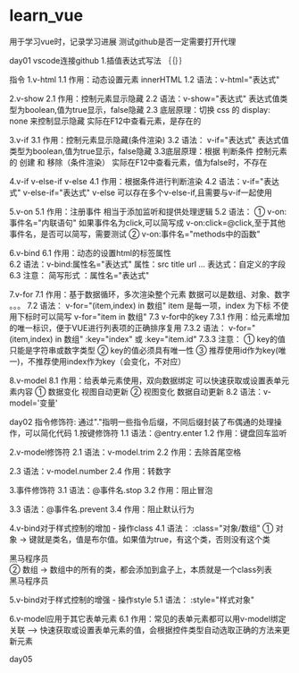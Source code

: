 # learn_vue
用于学习vue时，记录学习进展
测试github是否一定需要打开代理

day01 vscode连接github
1.插值表达式写法  ｛｛｝｝

指令
1.v-html
1.1 作用：动态设置元素 innerHTML
1.2 语法：v-html="表达式"

2.v-show
2.1 作用：控制元素显示隐藏
2.2 语法：v-show="表达式"   表达式值类型为boolean,值为true显示，false隐藏
2.3 底层原理：切换 css 的 display: none 来控制显示隐藏  实际在F12中查看元素，是存在的

3.v-if
3.1 作用：控制元素显示隐藏(条件渲染)
3.2 语法： v-if="表达式"   表达式值类型为boolean,值为true显示，false隐藏
3.3底层原理：根据 判断条件 控制元素的 创建 和 移除（条件渲染） 实际在F12中查看元素，值为false时，不存在

4.v-if v-else-if v-else
4.1 作用：根据条件进行判断渲染
4.2 语法：v-if="表达式" v-else-if="表达式" v-else 可以存在多个v-else-if,且需要与v-if一起使用

5.v-on
5.1 作用：注册事件 相当于添加监听和提供处理逻辑
5.2 语法：
    ① v-on:事件名="内联语句"  如果事件名为click,可以简写成 v-on:click=@click,至于其他事件名，是否可以简写，需要测试
    ② v-on:事件名="methods中的函数"

6.v-bind
6.1 作用：动态的设置html的标签属性  
6.2 语法：v-bind:属性名="表达式"  属性：src  title url ...   表达式：自定义的字段
6.3 注意： 简写形式  ：属性名="表达式"

7.v-for
7.1 作用：基于数据循环，多次渲染整个元素   数据可以是数组、对象、数字 。。。
7.2 语法： v-for="(item,index) in 数组" item 是每一项，index 为下标  不使用下标时可以简写 v-for="item in 数组"
7.3 v-for中的key
7.3.1 作用：给元素增加的唯一标识，便于VUE进行列表项的正确排序复用
7.3.2 语法： v-for="(item,index) in 数组" :key="index" 或 :key="item.id"
7.3.3 注意：
     ① key的值只能是字符串或数字类型
     ② key的值必须具有唯一性
     ③ 推荐使用id作为key(唯一)，不推荐使用index作为key（会变化，不对应）

8.v-model
8.1 作用：给表单元素使用，双向数据绑定  可以快速获取或设置表单元素内容
    ① 数据变化   视图自动更新
    ② 视图变化   数据自动更新
8.2 语法：v-model='变量'

day02
指令修饰符: 通过"."指明一些指令后缀，不同后缀封装了布偶通的处理操作，可以简化代码
1.按键修饰符
1.1 语法：@entry.enter 
1.2 作用：键盘回车监听

2.v-model修饰符
2.1 语法：v-model.trim
2.2 作用：去除首尾空格

2.3 语法：v-model.number
2.4 作用：转数字

3.事件修饰符
3.1 语法：@事件名.stop
3.2 作用：阻止冒泡

3.3 语法：@事件名.prevent
3.4 作用：阻止默认行为

4.v-bind对于样式控制的增加 - 操作class
4.1 语法：   :class="对象/数组"
    ① 对象 -> 键就是类名，值是布尔值。如果值为true，有这个类，否则没有这个类 
    <div class="box" :class="{pink:true,big:true}">黑马程序员</div>
    ② 数组 -> 数组中的所有的类，都会添加到盒子上，本质就是一个class列表
    <div class="box" :class="['pink','big']">黑马程序员</div>

5.v-bind对于样式控制的增强 - 操作style
5.1 语法： :style="样式对象"

6.v-model应用于其它表单元素
6.1 作用：常见的表单元素都可以用v-model绑定关联 ——> 快速获取或设置表单元素的值，会根据控件类型自动选取正确的方法来更新元素

day05
